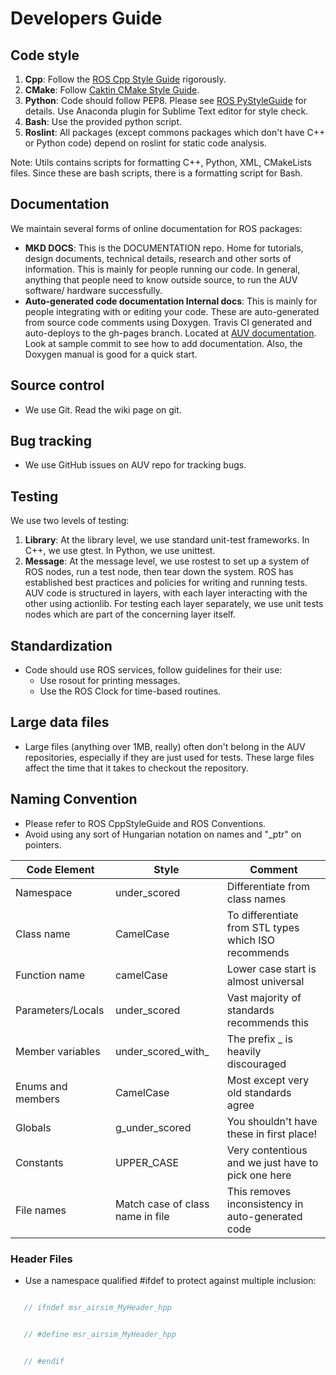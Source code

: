 # <a name="title"></a> Developers Guide

## Code style

1. **Cpp**: Follow the [ROS Cpp Style Guide](http://wiki.ros.org/CppStyleGuide) rigorously.
2. **CMake**: Follow [Caktin CMake Style Guide](https://cmake.org/cmake/help/latest/manual/cmake-style.7.html).
3. **Python**: Code should follow PEP8. Please see [ROS PyStyleGuide](https://wiki.ros.org/PyStyleGuide) for details. Use Anaconda plugin for Sublime Text editor for style check.
4. **Bash**: Use the provided python script.
5. **Roslint**: All packages (except commons packages which don't have C++ or Python code) depend on roslint for static code analysis.

Note: Utils contains scripts for formatting C++, Python, XML, CMakeLists files. Since these are bash scripts, there is a formatting script for Bash.
<!-- 
# <a name="title"></a> Developers Guide -->

## Documentation

We maintain several forms of online documentation for ROS packages:

- **MKD DOCS**: This is the DOCUMENTATION repo. Home for tutorials, design documents, technical details, research and other sorts of information. This is mainly for people running our code. In general, anything that people need to know outside source, to run the AUV software/ hardware successfully.
- **Auto-generated code documentation Internal docs**: This is mainly for people integrating with or editing your code. These are auto-generated from source code comments using Doxygen. Travis CI generated and auto-deploys to the gh-pages branch. Located at [AUV documentation](http://auv-iitk.github.io/auv/). Look at sample commit to see how to add documentation. Also, the Doxygen manual is good for a quick start.

## Source control

- We use Git. Read the wiki page on git.

## Bug tracking

- We use GitHub issues on AUV repo for tracking bugs.

## Testing

We use two levels of testing:

1. **Library**: At the library level, we use standard unit-test frameworks. In C++, we use gtest. In Python, we use unittest.
2. **Message**: At the message level, we use rostest to set up a system of ROS nodes, run a test node, then tear down the system.
   ROS has established best practices and policies for writing and running tests.
   AUV code is structured in layers, with each layer interacting with the other using actionlib. For testing each layer separately, we use unit tests nodes which are part of the concerning layer itself.

## Standardization

- Code should use ROS services, follow guidelines for their use:
  - Use rosout for printing messages.
  - Use the ROS Clock for time-based routines.

## Large data files

- Large files (anything over 1MB, really) often don't belong in the AUV repositories, especially if they are just used for tests. These large files affect the time that it takes to checkout the repository.

## Naming Convention

- Please refer to ROS CppStyleGuide and ROS Conventions.
- Avoid using any sort of Hungarian notation on names and "_ptr" on pointers.

| Code Element     | Style                | Comment                                                  |
|------------------|----------------------|----------------------------------------------------------|
| Namespace        | under_scored         | Differentiate from class names                           |
| Class name       | CamelCase            | To differentiate from STL types which ISO recommends     |
| Function name    | camelCase            | Lower case start is almost universal                     |
| Parameters/Locals| under_scored         | Vast majority of standards recommends this                |
| Member variables | under_scored_with_   | The prefix _ is heavily discouraged                      |
| Enums and members| CamelCase            | Most except very old standards agree                      |
| Globals          | g_under_scored       | You shouldn't have these in first place!                  |
| Constants        | UPPER_CASE           | Very contentious and we just have to pick one here        |
| File names       | Match case of class name in file | This removes inconsistency in auto-generated code |

### Header Files

- Use a namespace qualified #ifdef to protect against multiple inclusion:
 ```cpp

    // ifndef msr_airsim_MyHeader_hpp


    // #define msr_airsim_MyHeader_hpp


    // #endif
